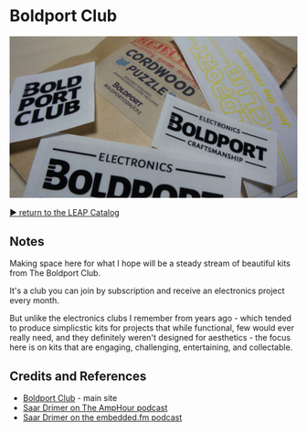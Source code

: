# Boldport Club

![The Build](./assets/BoldportClub_build.jpg?raw=true)


[:arrow_forward: return to the LEAP Catalog](http://leap.tardate.com)

## Notes

Making space here for what I hope will be a steady stream of beautiful kits from The Boldport Club.

It's a club you can join by subscription and receive an electronics project every month.

But unlike the electronics clubs I remember from years ago - which tended to produce simplicstic kits
for projects that while functional, few would ever really need, and they definitely weren't designed for aesthetics -
the focus here is on kits that are engaging, challenging, entertaining, and collectable.

## Credits and References
* [Boldport Club](http://www.boldport.club/) - main site
* [Saar Drimer on The AmpHour podcast](http://www.theamphour.com/286-an-interview-with-saar-drimer/)
* [Saar Drimer on the embedded.fm podcast](http://embedded.fm/episodes/171)
